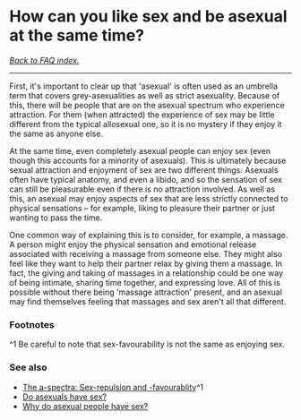 # How can you like sex and be asexual at the same time?

[*Back to FAQ index.*](w/asexuality/faq)

---

First, it's important to clear up that 'asexual' is often used as an umbrella term that covers grey-asexualities as well as strict asexuality. Because of this, there will be people that are on the asexual spectrum who experience attraction. For them (when attracted) the experience of sex may be little different from the typical allosexual one, so it is no mystery if they enjoy it the same as anyone else.

At the same time, even completely asexual people can enjoy sex (even though this accounts for a minority of asexuals). This is ultimately because sexual attraction and enjoyment of sex are two different things. Asexuals often have typical anatomy, and even a libido, and so the sensation of sex can still be pleasurable even if there is no attraction involved. As well as this, an asexual may enjoy aspects of sex that are less strictly connected to physical sensations – for example, liking to pleasure their partner or just wanting to pass the time.

One common way of explaining this is to consider, for example, a massage. A person might enjoy the physical sensation and emotional release associated with receiving a massage from someone else. They might also feel like they want to help their partner relax by giving them a massage. In fact, the giving and taking of massages in a relationship could be one way of being intimate, sharing time together, and expressing love. All of this is possible without there being 'massage attraction' present, and an asexual may find themselves feeling that massages and sex aren't all that different.

### Footnotes
^1 Be careful to note that sex-favourability is not the same as enjoying sex.

### See also
* [The a-spectra: Sex-repulsion and -favourablity](w/asexuality/the_spectra#wiki_sex-repulsion_and_-favourability)^1
* [Do asexuals have sex?](w/asexuality/faq/do_asexuals_have_sex)
* [Why do asexual people have sex?](w/asexuality/faq/why_do_asexuals_have_sex)